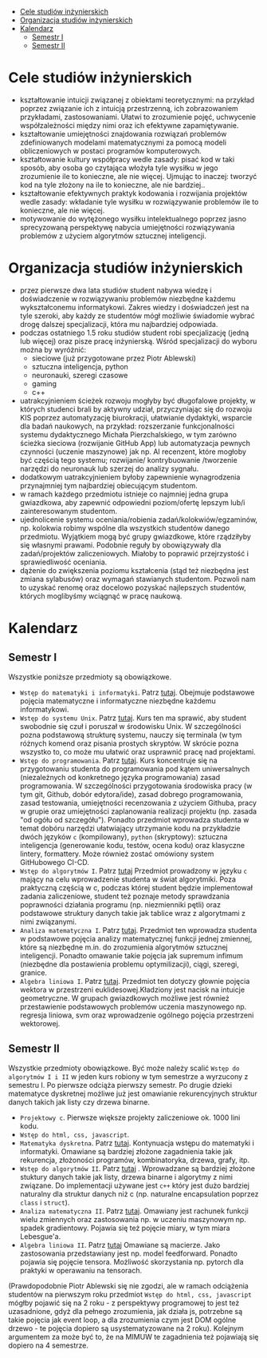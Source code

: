 
- [Cele studiów inżynierskich](#cele-studiów-inżynierskich)
- [Organizacja studiów inżynierskich](#organizacja-studiów-inżynierskich)
- [Kalendarz](#kalendarz)
  - [Semestr I](#semestr-i)
  - [Semestr II](#semestr-ii)


# Cele studiów inżynierskich

- kształtowanie intuicji związanej z obiektami teoretycznymi: na przykład poprzez związanie ich z intuicją przestrzenną, ich zobrazowaniem przykładami, zastosowaniami. Ułatwi to zrozumienie pojęć, uchwycenie współzależności między nimi oraz ich efektywne zapamiętywanie.
- kształtowanie umiejętności znajdowania rozwiązań problemów zdefiniowanych modelami matematycznymi za pomocą modeli obliczeniowych w postaci programów komputerowych.
- kształtowanie kultury współpracy wedle zasady: pisać kod w taki sposób, aby osoba go czytająca włożyła tyle wysiłku w jego zrozumienie ile to konieczne, ale nie więcej. Ujmując to inaczej: tworzyć kod na tyle złożony na ile to konieczne, ale nie bardziej.. 
- kształtowanie efektywnych praktyk kodowania i rozwijania projektów wedle zasady: wkładanie tyle wysiłku w rozwiązywanie problemów ile to konieczne, ale nie więcej.
- motywowanie do wytężonego wysiłku intelektualnego poprzez jasno sprecyzowaną perspektywę nabycia umiejętności rozwiązywania problemów z użyciem algorytmów sztucznej inteligencji.

# Organizacja studiów inżynierskich

- przez pierwsze dwa lata studiów student nabywa wiedzę i doświadczenie w rozwiązywaniu problemów niezbędne każdemu wykształconemu informatykowi. Zakres wiedzy i doświadczeń jest na tyle szeroki, aby każdy ze studentów mógł możliwie świadomie wybrać drogę dalszej specjalizacji, która mu najbardziej odpowiada.
- podczas ostatniego 1.5 roku studiów student robi specjalizację (jedną lub więcej) oraz pisze pracę inżynierską. Wśród specjalizacji do wyboru można by wyróżnić:
    - sieciowe (już przygotowane przez Piotr Ablewski)
    - sztuczna inteligencja, python
    - neuronauki, szeregi czasowe
    - gaming
    - c++
- uatrakcyjnieniem ścieżek rozwoju mogłyby być długofalowe projekty, w których studenci brali by aktywny udział, przyczyniając się do rozwoju KIS poprzez automatyzację biurokracji, ułatwianie dydaktyki, wsparcie dla badań naukowych, na przykład: rozszerzanie funkcjonalności systemu dydaktycznego Michała Pierzchalskiego, w tym zarówno ścieżka sieciowa (rozwijanie GitHub App) lub automatyzacja pewnych czynności (uczenie maszynowe) jak np. AI recenzent, które mogłoby być częścią tego systemu; rozwijanie/ kontrybuowanie /tworzenie narzędzi do neuronauk lub szerzej do analizy sygnału.
- dodatkowym uatrakcyjnieniem byłoby zapewnienie wynagrodzenia przynajmniej tym najbardziej obiecującym studentom.
- w ramach każdego przedmiotu istnieje co najmniej jedna grupa gwiazdkowa, aby zapewnić odpowiedni poziom/ofertę lepszym lub/i zainteresowanym studentom.
- ujednolicenie systemu oceniania/robienia zadań/kolokwiów/egzaminów, np. kolokwia robimy wspólne dla wszystkich studentów danego przedmiotu. Wyjątkiem mogą być grupy gwiazdkowe, które rządziłyby się własnymi prawami. Podobnie reguły by obowiązywały dla zadań/projektów zaliczeniowych. Miałoby to poprawić przejrzystość i sprawiedliwość oceniania.
- dążenie do zwiększenia poziomu kształcenia (stąd też niezbędna jest zmiana sylabusów) oraz wymagań stawianych studentom. Pozwoli nam to uzyskać renomę oraz docelowo pozyskać najlepszych studentów, których moglibyśmy wciągnąć w pracę naukową.

# Kalendarz

## Semestr I

Wszystkie poniższe przedmioty są obowiązkowe.

- `Wstęp do matematyki i informatyki`. Patrz [tutaj](https://github.com/IS-UMK/sylabusy/blob/master/wst%C4%99p_do_matematyki_i_informatyki.md). Obejmuje podstawowe pojęcia matematyczne i informatyczne niezbędne każdemu informatykowi.
- `Wstęp do systemu Unix`. Patrz [tutaj](https://github.com/IS-UMK/sylabusy/blob/master/wst%C4%99p_do_systemu_unix.md). Kurs ten ma sprawić, aby student swobodnie się czuł i poruszał w środowisku Unix. W szczególności pozna podstawową strukturę systemu,  nauczy się terminala (w tym różnych komend oraz pisania prostych skryptów. W skrócie pozna wszystko to, co może mu ułatwić oraz usprawnić pracę nad projektami.
- `Wstęp do programowania`. Patrz [tutaj](https://github.com/IS-UMK/sylabusy/blob/master/wst%C4%99p_do_programowania.md). Kurs koncentruje się na przygotowaniu studenta do programowania pod kątem uniwersalnych (niezależnych od konkretnego języka programowania) zasad programowania. W szczególności przygotowania środowiska pracy (w tym git, Github, dobór edytora/ide), zasad dobrego programowania, zasad testowania, umiejętności recenzowania z użyciem Githuba, pracy w grupie oraz umiejętności zaplanowania realizacji projektu (np. zasada "od ogółu od szczegółu"). Ponadto przedmiot wprowadza studenta w temat dobóru narzędzi ułatwiający utrzymanie kodu na przykładzie dwóch języków `c` (kompilowany), `python` (skryptowy): sztuczna inteligencja (generowanie kodu, testów, ocena kodu) oraz klasyczne lintery, formattery. Może również zostać omówiony system GitHubowego CI-CD. 
- `Wstęp do algorytmów I`. Patrz [tutaj](https://github.com/IS-UMK/sylabusy/blob/master/wst%C4%99p_do_algorytm%C3%B3w.md) Przedmiot prowadzony w języku `c` mający na celu wprowadzenie studenta w świat algorytmiki. Poza praktyczną częścią w c, podczas której student będzie implementował zadania zaliczeniowe, student też poznaje metody sprawdzania poprawności działania programu (np. niezmienniki pętli) oraz podstawowe struktury danych takie jak tablice wraz z algorytmami z nimi związanymi.
- `Analiza matematyczna I`. Patrz [tutaj](https://github.com/IS-UMK/sylabusy/blob/master/analiza_matematyczna.md). Przedmiot ten wprowadza studenta w podstawowe pojęcia analizy matematycznej funkcji jednej zmiennej, które są niezbędne m.in. do zrozumienia algorytmów sztucznej inteligencji. Ponadto omawanie takie pojęcia jak supremum infimum (niezbędne dla postawienia problemu optymilizacji), ciągi, szeregi, granice.
- `Algebra liniowa I`. Patrz [tutaj](https://github.com/IS-UMK/sylabusy/blob/master/algebra_liniowa.md). Przedmiot ten dotyczy głownie pojęcia wektora w przestrzeni euklidesowej.Kładziony jest nacisk na intuicje geometryczne. W grupach gwiazdkowych możliwe jest również przestawienie podstawowych problemów uczenia maszynowego np. regresja liniowa, svm oraz wprowadzenie ogólnego pojęcia przestrzeni wektorowej.

## Semestr II

Wszystkie przedmioty obowiązkowe. Być może należy scalić `Wstęp do algorytmów I i II` w jeden kurs robiony w tym semestrze a wyrzucony z semestru I. Po pierwsze odciąża pierwszy semestr. Po drugie dzieki matematyce dyskretnej możliwe już jest omawianie rekurencyjnych struktur danych takich jak listy czy drzewa binarne.

- `Projektowy c`. Pierwsze większe projekty zaliczeniowe ok. 1000 lini kodu.
- `Wstęp do html, css, javascript`.
- `Matematyka dyskretna`. Patrz [tutaj](https://github.com/IS-UMK/sylabusy/blob/master/matematyka_dyskretna.md). Kontynuacja wstępu do matematyki i informatyki. Omawiane są bardziej złożone zagadnienia takie jak rekurencja, złożoności programów, kombinatoryka, drzewa, grafy, itp.
- `Wstęp do algorytmów II`. Patrz [tutaj](https://github.com/IS-UMK/sylabusy/blob/master/wst%C4%99p_do_algorytm%C3%B3w.md) . Wprowadzane są bardziej złożone stuktury danych takie jak listy, drzewa binarne i algorytmy z nimi związane. Do implementacji używane jest `c++` który jest dużo bardziej naturalny dla struktur danych niż c (np. naturalne encapsulation poprzez `class` i `struct`).
- `Analiza matematyczna II`. Patrz [tutaj](https://github.com/IS-UMK/sylabusy/blob/master/analiza_matematyczna.md). Omawiany jest rachunek funkcji wielu zmiennych oraz zastosowania np. w uczeniu maszynowym np. spadek gradientowy. Pojawia się też pojęcie miary, w tym miara Lebesgue'a.
- `Algebra liniowa II`. Patrz [tutaj](https://github.com/IS-UMK/sylabusy/blob/master/algebra_liniowa.md) Omawiane są macierze. Jako zastosowania przedstawiany jest np. model feedforward. Ponadto pojawia się pojęcie tensora. Możliwość skorzystania np. pytorch dla praktyki w operawaniu na tensorach.

(Prawdopodobnie Piotr Ablewski się nie zgodzi, ale w ramach odciążenia studentów na pierwszym roku przedmiot `Wstęp do html, css, javascript` mógłby pojawić się na 2 roku - z perspektywy programowej to jest też uzasadnione, gdyż dla pełnego zrozumienia, jak działa js, potrzebne są takie pojęcia jak event loop, a dla zrozumienia czym jest DOM ogólne drzewo - te pojęcia dopiero są usystematyzowane na 2 roku). Kolejnym argumentem za może być to, że na MIMUW te zagadnienia też pojawiają się dopiero na 4 semestrze.

